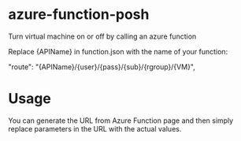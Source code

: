 # azure-function-posh
Turn virtual machine on or off by calling an azure function

Replace {APIName} in function.json with the name of your function:

"route": "{APIName}/{user}/{pass}/{sub}/{rgroup}/{VM}",

# Usage

You can generate the URL from Azure Function page and then simply replace parameters in the URL with the actual values.
